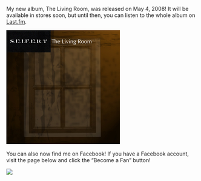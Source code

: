 My new album, The Living Room, was released on May 4, 2008! It will be available in stores soon, but until then, you can listen to the whole album on [Last.fm](http://www.last.fm/music/Alex+Seifert/The+Living+Room).

[![The Living Room by Alex Seifert](the-living-room3001.jpg)](http://www.last.fm/music/Alex+Seifert/The+Living+Room)

You can also now find me on Facebook! If you have a Facebook account, visit the page below and click the “Become a Fan” button!

[![](https://i0.wp.com/photos-571.ll.facebook.com/photos-ll-sf2p/v231/62/11/10381469571/n10381469571_770783_5105.jpg)](http://www.facebook.com/pages/Alex-Seifert/26741046440)